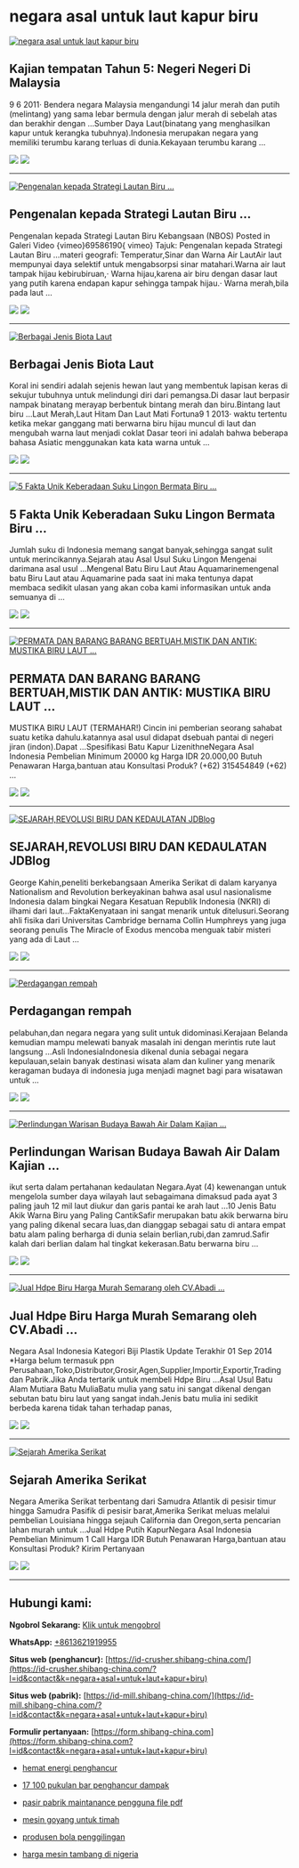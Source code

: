 # negara asal untuk laut kapur biru

<a href="https://swt.shibang-china.com/?l=id&img&k=negara+asal+untuk+laut+kapur+biru" target="_blank">![negara asal untuk laut kapur biru](http://static.shibang-china.com/all-800x300/32.jpg)</a>

## Kajian tempatan Tahun 5: Negeri Negeri Di Malaysia
9 6 2011· Bendera negara Malaysia mengandungi 14 jalur merah dan putih (melintang) yang sama lebar bermula dengan jalur merah di sebelah atas dan berakhir dengan …Sumber Daya Laut(binatang yang menghasilkan kapur untuk kerangka tubuhnya).Indonesia merupakan negara yang memiliki terumbu karang terluas di dunia.Kekayaan terumbu karang …


<a href="https://whatsapp.shibangsoft.com/WhatsApp.php" target="_blank" title="WhatsApp">![](http://static.shibang-china.com/icon/whatsapp.png)</a> <a href="https://swt.shibang-china.com/?l=id&icon&k=negara+asal+untuk+laut+kapur+biru" target="_blank">![](http://static.shibang-china.com/icon/chat-id.png)</a>

---

<a href="https://swt.shibang-china.com/?l=id&img&k=negara+asal+untuk+laut+kapur+biru" target="_blank">![Pengenalan kepada Strategi Lautan Biru …](http://static.shibang-china.com/all-800x300/835.jpg)</a>

## Pengenalan kepada Strategi Lautan Biru …
Pengenalan kepada Strategi Lautan Biru Kebangsaan (NBOS) Posted in Galeri Video {vimeo}69586190{ vimeo} Tajuk: Pengenalan kepada Strategi Lautan Biru …materi geografi: Temperatur,Sinar dan Warna Air LautAir laut mempunyai daya selektif untuk mengabsorpsi sinar matahari.Warna air laut tampak hijau kebirubiruan,· Warna hijau,karena air biru dengan dasar laut yang putih karena endapan kapur sehingga tampak hijau.· Warna merah,bila pada laut …


<a href="https://whatsapp.shibangsoft.com/WhatsApp.php" target="_blank" title="WhatsApp">![](http://static.shibang-china.com/icon/whatsapp.png)</a> <a href="https://swt.shibang-china.com/?l=id&icon&k=negara+asal+untuk+laut+kapur+biru" target="_blank">![](http://static.shibang-china.com/icon/chat-id.png)</a>

---

<a href="https://swt.shibang-china.com/?l=id&img&k=negara+asal+untuk+laut+kapur+biru" target="_blank">![Berbagai Jenis Biota Laut](http://static.shibang-china.com/all-800x300/1397.jpg)</a>

## Berbagai Jenis Biota Laut
Koral ini sendiri adalah sejenis hewan laut yang membentuk lapisan keras di sekujur tubuhnya untuk melindungi diri dari pemangsa.Di dasar laut berpasir nampak binatang merayap berbentuk bintang merah dan biru.Bintang laut biru …Laut Merah,Laut Hitam Dan Laut Mati Fortuna9 1 2013· waktu tertentu ketika mekar ganggang mati berwarna biru hijau muncul di laut dan mengubah warna laut menjadi coklat Dasar teori ini adalah bahwa beberapa bahasa Asiatic menggunakan kata kata warna untuk …


<a href="https://whatsapp.shibangsoft.com/WhatsApp.php" target="_blank" title="WhatsApp">![](http://static.shibang-china.com/icon/whatsapp.png)</a> <a href="https://swt.shibang-china.com/?l=id&icon&k=negara+asal+untuk+laut+kapur+biru" target="_blank">![](http://static.shibang-china.com/icon/chat-id.png)</a>

---

<a href="https://swt.shibang-china.com/?l=id&img&k=negara+asal+untuk+laut+kapur+biru" target="_blank">![5 Fakta Unik Keberadaan Suku Lingon Bermata Biru …](http://static.shibang-china.com/all-800x300/1068.jpg)</a>

## 5 Fakta Unik Keberadaan Suku Lingon Bermata Biru …
Jumlah suku di Indonesia memang sangat banyak,sehingga sangat sulit untuk merincikannya.Sejarah atau Asal Usul Suku Lingon Mengenai darimana asal usul …Mengenal Batu Biru Laut Atau Aquamarinemengenal batu Biru Laut atau Aquamarine pada saat ini maka tentunya dapat membaca sedikit ulasan yang akan coba kami informasikan untuk anda semuanya di …


<a href="https://whatsapp.shibangsoft.com/WhatsApp.php" target="_blank" title="WhatsApp">![](http://static.shibang-china.com/icon/whatsapp.png)</a> <a href="https://swt.shibang-china.com/?l=id&icon&k=negara+asal+untuk+laut+kapur+biru" target="_blank">![](http://static.shibang-china.com/icon/chat-id.png)</a>

---

<a href="https://swt.shibang-china.com/?l=id&img&k=negara+asal+untuk+laut+kapur+biru" target="_blank">![PERMATA DAN BARANG BARANG BERTUAH,MISTIK DAN ANTIK: MUSTIKA BIRU LAUT …](http://static.shibang-china.com/all-800x300/1274.jpg)</a>

## PERMATA DAN BARANG BARANG BERTUAH,MISTIK DAN ANTIK: MUSTIKA BIRU LAUT …
MUSTIKA BIRU LAUT (TERMAHAR!) Cincin ini pemberian seorang sahabat suatu ketika dahulu.katannya asal usul didapat dsebuah pantai di negeri jiran (indon).Dapat …Spesifikasi Batu Kapur LizenithneNegara Asal Indonesia Pembelian Minimum 20000 kg Harga IDR 20.000,00 Butuh Penawaran Harga,bantuan atau Konsultasi Produk? (+62) 315454849 (+62) …


<a href="https://whatsapp.shibangsoft.com/WhatsApp.php" target="_blank" title="WhatsApp">![](http://static.shibang-china.com/icon/whatsapp.png)</a> <a href="https://swt.shibang-china.com/?l=id&icon&k=negara+asal+untuk+laut+kapur+biru" target="_blank">![](http://static.shibang-china.com/icon/chat-id.png)</a>

---

<a href="https://swt.shibang-china.com/?l=id&img&k=negara+asal+untuk+laut+kapur+biru" target="_blank">![SEJARAH,REVOLUSI BIRU DAN KEDAULATAN JDBlog](http://static.shibang-china.com/all-800x300/1400.jpg)</a>

## SEJARAH,REVOLUSI BIRU DAN KEDAULATAN JDBlog
George Kahin,peneliti berkebangsaan Amerika Serikat di dalam karyanya Nationalism and Revolution berkeyakinan bahwa asal usul nasionalisme Indonesia dalam bingkai Negara Kesatuan Republik Indonesia (NKRI) di ilhami dari laut…FaktaKenyataan ini sangat menarik untuk ditelusuri.Seorang ahli fisika dari Universitas Cambridge bernama Collin Humphreys yang juga seorang penulis The Miracle of Exodus mencoba menguak tabir misteri yang ada di Laut …


<a href="https://whatsapp.shibangsoft.com/WhatsApp.php" target="_blank" title="WhatsApp">![](http://static.shibang-china.com/icon/whatsapp.png)</a> <a href="https://swt.shibang-china.com/?l=id&icon&k=negara+asal+untuk+laut+kapur+biru" target="_blank">![](http://static.shibang-china.com/icon/chat-id.png)</a>

---

<a href="https://swt.shibang-china.com/?l=id&img&k=negara+asal+untuk+laut+kapur+biru" target="_blank">![Perdagangan rempah](http://static.shibang-china.com/all-800x300/1064.jpg)</a>

## Perdagangan rempah
pelabuhan,dan negara negara yang sulit untuk didominasi.Kerajaan Belanda kemudian mampu melewati banyak masalah ini dengan merintis rute laut langsung …Asli IndonesiaIndonesia dikenal dunia sebagai negara kepulauan,selain banyak destinasi wisata alam dan kuliner yang menarik keragaman budaya di indonesia juga menjadi magnet bagi para wisatawan untuk …


<a href="https://whatsapp.shibangsoft.com/WhatsApp.php" target="_blank" title="WhatsApp">![](http://static.shibang-china.com/icon/whatsapp.png)</a> <a href="https://swt.shibang-china.com/?l=id&icon&k=negara+asal+untuk+laut+kapur+biru" target="_blank">![](http://static.shibang-china.com/icon/chat-id.png)</a>

---

<a href="https://swt.shibang-china.com/?l=id&img&k=negara+asal+untuk+laut+kapur+biru" target="_blank">![Perlindungan Warisan Budaya Bawah Air Dalam Kajian …](http://static.shibang-china.com/all-800x300/812.jpg)</a>

## Perlindungan Warisan Budaya Bawah Air Dalam Kajian …
ikut serta dalam pertahanan kedaulatan Negara.Ayat (4) kewenangan untuk mengelola sumber daya wilayah laut sebagaimana dimaksud pada ayat 3 paling jauh 12 mil laut diukur dan garis pantai ke arah laut …10 Jenis Batu Akik Warna Biru yang Paling CantikSafir merupakan batu akik berwarna biru yang paling dikenal secara luas,dan dianggap sebagai satu di antara empat batu alam paling berharga di dunia selain berlian,rubi,dan zamrud.Safir kalah dari berlian dalam hal tingkat kekerasan.Batu berwarna biru …


<a href="https://whatsapp.shibangsoft.com/WhatsApp.php" target="_blank" title="WhatsApp">![](http://static.shibang-china.com/icon/whatsapp.png)</a> <a href="https://swt.shibang-china.com/?l=id&icon&k=negara+asal+untuk+laut+kapur+biru" target="_blank">![](http://static.shibang-china.com/icon/chat-id.png)</a>

---

<a href="https://swt.shibang-china.com/?l=id&img&k=negara+asal+untuk+laut+kapur+biru" target="_blank">![Jual Hdpe Biru Harga Murah Semarang oleh CV.Abadi …](http://static.shibang-china.com/all-800x300/573.jpg)</a>

## Jual Hdpe Biru Harga Murah Semarang oleh CV.Abadi …
Negara Asal Indonesia Kategori Biji Plastik Update Terakhir 01 Sep 2014 *Harga belum termasuk ppn Perusahaan,Toko,Distributor,Grosir,Agen,Supplier,Importir,Exportir,Trading dan Pabrik.Jika Anda tertarik untuk membeli Hdpe Biru …Asal Usul Batu Alam Mutiara Batu MuliaBatu mulia yang satu ini sangat dikenal dengan sebutan batu biru laut yang sangat indah.Jenis batu mulia ini sedikit berbeda karena tidak tahan terhadap panas,


<a href="https://whatsapp.shibangsoft.com/WhatsApp.php" target="_blank" title="WhatsApp">![](http://static.shibang-china.com/icon/whatsapp.png)</a> <a href="https://swt.shibang-china.com/?l=id&icon&k=negara+asal+untuk+laut+kapur+biru" target="_blank">![](http://static.shibang-china.com/icon/chat-id.png)</a>

---

<a href="https://swt.shibang-china.com/?l=id&img&k=negara+asal+untuk+laut+kapur+biru" target="_blank">![Sejarah Amerika Serikat](http://static.shibang-china.com/all-800x300/1522.jpg)</a>

## Sejarah Amerika Serikat
Negara Amerika Serikat terbentang dari Samudra Atlantik di pesisir timur hingga Samudra Pasifik di pesisir barat,Amerika Serikat meluas melalui pembelian Louisiana hingga sejauh California dan Oregon,serta pencarian lahan murah untuk …Jual Hdpe Putih KapurNegara Asal Indonesia Pembelian Minimum 1 Call Harga IDR Butuh Penawaran Harga,bantuan atau Konsultasi Produk? Kirim Pertanyaan


<a href="https://whatsapp.shibangsoft.com/WhatsApp.php" target="_blank" title="WhatsApp">![](http://static.shibang-china.com/icon/whatsapp.png)</a> <a href="https://swt.shibang-china.com/?l=id&icon&k=negara+asal+untuk+laut+kapur+biru" target="_blank">![](http://static.shibang-china.com/icon/chat-id.png)</a>

---
## Hubungi kami:

**Ngobrol Sekarang:** [Klik untuk mengobrol](https://swt.shibang-china.com?l=id&contact&k=negara+asal+untuk+laut+kapur+biru)

**WhatsApp:**  [+8613621919955](https://whatsapp.shibangsoft.com/WhatsApp.php)

**Situs web (penghancur):** [https://id-crusher.shibang-china.com/](https://id-crusher.shibang-china.com/?l=id&contact&k=negara+asal+untuk+laut+kapur+biru)

**Situs web (pabrik):** [https://id-mill.shibang-china.com/](https://id-mill.shibang-china.com/?l=id&contact&k=negara+asal+untuk+laut+kapur+biru)

**Formulir pertanyaan:** [https://form.shibang-china.com](https://form.shibang-china.com?l=id&contact&k=negara+asal+untuk+laut+kapur+biru)

* [hemat energi penghancur](../25/hemat%20energi%20penghancur.md)

* [17 100 pukulan bar penghancur dampak](../22/17%20100%20pukulan%20bar%20penghancur%20dampak.md)

* [pasir pabrik maintanance pengguna file pdf](../21/pasir%20pabrik%20maintanance%20pengguna%20file%20pdf.md)

* [mesin goyang untuk timah](../30/mesin%20goyang%20untuk%20timah.md)

* [produsen bola penggilingan](../26/produsen%20bola%20penggilingan.md)

* [harga mesin tambang di nigeria](../22/harga%20mesin%20tambang%20di%20nigeria.md)